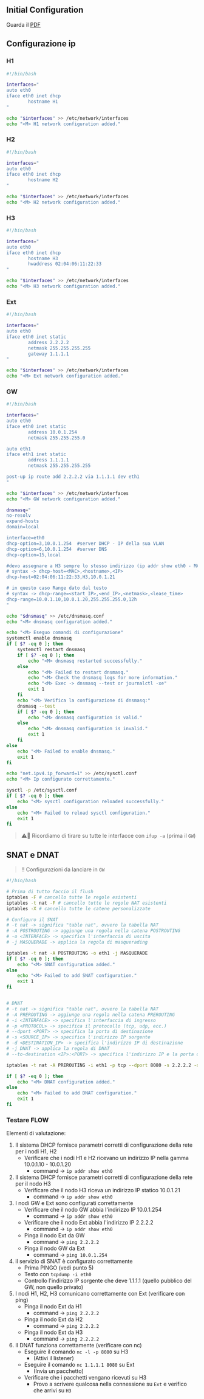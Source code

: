 ## Initial Configuration

Guarda il [PDF](./Marionnet_12012020.pdf)

## Configurazione ip

### H1

```bash
#!/bin/bash

interfaces="
auto eth0
iface eth0 inet dhcp
        hostname H1
"

echo "$interfaces" >> /etc/network/interfaces
echo "<M> H1 network configuration added."
```

### H2

```bash
#!/bin/bash

interfaces="
auto eth0
iface eth0 inet dhcp
        hostname H2
"

echo "$interfaces" >> /etc/network/interfaces
echo "<M> H2 network configuration added."
```

### H3

```bash
#!/bin/bash

interfaces="
auto eth0
iface eth0 inet dhcp
        hostname H3
        hwaddress 02:04:06:11:22:33
"

echo "$interfaces" >> /etc/network/interfaces
echo "<M> H3 network configuration added."
```

### Ext

```bash
#!/bin/bash

interfaces="
auto eth0
iface eth0 inet static
        address 2.2.2.2
        netmask 255.255.255.255
        gateway 1.1.1.1
"

echo "$interfaces" >> /etc/network/interfaces
echo "<M> Ext network configuration added."
```

### GW

```bash
#!/bin/bash

interfaces="
auto eth0
iface eth0 inet static
        address 10.0.1.254
        netmask 255.255.255.0

auto eth1
iface eth1 inet static
        address 1.1.1.1
        netmask 255.255.255.255

post-up ip route add 2.2.2.2 via 1.1.1.1 dev eth1
"

echo "$interfaces" >> /etc/network/interfaces
echo "<M> GW network configuration added."

dnsmasq="
no-resolv
expand-hosts
domain=local

interface=eth0
dhcp-option=3,10.0.1.254  #server DHCP - IP della sua VLAN
dhcp-option=6,10.0.1.254  #server DNS
dhcp-option=15,local

#devo assegnare a H3 sempre lo stesso indirizzo (ip addr show eth0 - MAC)
# syntax -> dhcp-host=<MAC>,<hostname>,<IP>
dhcp-host=02:04:06:11:22:33,H3,10.0.1.21

# in questo caso Range dato dal testo
# syntax -> dhcp-range=<start_IP>,<end_IP>,<netmask>,<lease_time>
dhcp-range=10.0.1.10,10.0.1.20,255.255.255.0,12h
"

echo "$dnsmasq" >> /etc/dnsmasq.conf
echo "<M> dnsmasq configuration added."

echo "<M> Eseguo comandi di configurazione"
systemctl enable dnsmasq
if [ $? -eq 0 ]; then
    systemctl restart dnsmasq
    if [ $? -eq 0 ]; then
        echo "<M> dnsmasq restarted successfully."
    else
        echo "<M> Failed to restart dnsmasq."
        echo "<M> Check the dnsmasq logs for more information."
        echo "<M> Exec -> dnsmasq --test or journalctl -xe"
        exit 1
    fi
    echo "<M> Verifica la configurazione di dnsmasq:"
    dnsmasq --test
    if [ $? -eq 0 ]; then
        echo "<M> dnsmasq configuration is valid."
    else
        echo "<M> dnsmasq configuration is invalid."
        exit 1
    fi
else
    echo "<M> Failed to enable dnsmasq."
    exit 1
fi

echo "net.ipv4.ip_forward=1" >> /etc/sysctl.conf
echo "<M> Ip configurato correttamente."

sysctl -p /etc/sysctl.conf
if [ $? -eq 0 ]; then
    echo "<M> sysctl configuration reloaded successfully."
else
    echo "<M> Failed to reload sysctl configuration."
    exit 1
fi

```

> **⚠️🚨** Ricordiamo di tirare su tutte le interfacce con `ifup -a` (prima il `GW`)

## SNAT e DNAT

> ‼️ Configurazioni da lanciare in `GW`

```bash
#!/bin/bash

# Prima di tutto faccio il flush
iptables -F # cancello tutte le regole esistenti
iptables -t nat -F # cancello tutte le regole NAT esistenti
iptables -X # cancello tutte le catene personalizzate

# Configuro il SNAT
# -t nat -> significa "table nat", ovvero la tabella NAT
# -A POSTROUTING -> aggiunge una regola nella catena POSTROUTING
# -o <INTERFACE> -> specifica l'interfaccia di uscita
# -j MASQUERADE -> applica la regola di masquerading

iptables -t nat -A POSTROUTING -o eth1 -j MASQUERADE
if [ $? -eq 0 ]; then
    echo "<M> SNAT configuration added."
else
    echo "<M> Failed to add SNAT configuration."
    exit 1
fi


# DNAT
# -t nat -> significa "table nat", ovvero la tabella NAT
# -A PREROUTING -> aggiunge una regola nella catena PREROUTING
# -i <INTERFACE> -> specifica l'interfaccia di ingresso
# -p <PROTOCOL> -> specifica il protocollo (tcp, udp, ecc.)
# --dport <PORT> -> specifica la porta di destinazione
# -s <SOURCE_IP> -> specifica l'indirizzo IP sorgente
# -d <DESTINATION_IP> -> specifica l'indirizzo IP di destinazione
# -j DNAT -> applica la regola di DNAT
# --to-destination <IP>:<PORT> -> specifica l'indirizzo IP e la porta di destinazione

iptables -t nat -A PREROUTING -i eth1 -p tcp --dport 8080 -s 2.2.2.2 -d 1.1.1.1 -j DNAT --to-destination 10.0.1.21:8080

if [ $? -eq 0 ]; then
    echo "<M> DNAT configuration added."
else
    echo "<M> Failed to add DNAT configuration."
    exit 1
fi
```

### Testare FLOW

Elementi di valutazione:

1. Il sistema DHCP fornisce parametri corretti di configurazione della rete per i nodi H1, H2
   - Verificare che i nodi H1 e H2 ricevano un indirizzo IP nella gamma 10.0.1.10 - 10.0.1.20
     - command -> `ip addr show eth0`
2. Il sistema DHCP fornisce parametri corretti di configurazione della rete per il nodo H3
   - Verificare che il nodo H3 riceva un indirizzo IP statico 10.0.1.21
     - command -> `ip addr show eth0`
3. I nodi GW e Ext sono configurati correttamente
   - Verificare che il nodo GW abbia l'indirizzo IP 10.0.1.254
     - command -> `ip addr show eth0`
   - Verificare che il nodo Ext abbia l'indirizzo IP 2.2.2.2
     - command -> `ip addr show eth0`
   - Pinga il nodo Ext da GW
     - command -> `ping 2.2.2.2`
   - Pinga il nodo GW da Ext
     - command -> `ping 10.0.1.254`
4. il servizio di SNAT è configurato correttamente
   - Prima PINGO (vedi punto 5)
   - Testo con `tcpdump -i eth0`
   - Controllo l'indirizzo IP sorgente che deve 1.1.1.1 (quello pubblico del GW, non quello privato)
5. I nodi H1, H2, H3 comunicano correttamente con Ext (verificare con ping)
   - Pinga il nodo Ext da H1
     - command -> `ping 2.2.2.2`
   - Pinga il nodo Ext da H2
     - command -> `ping 2.2.2.2`
   - Pinga il nodo Ext da H3
     - command -> `ping 2.2.2.2`
6. Il DNAT funziona correttamente (verificare con nc)
   - Eseguire il comando `nc -l -p 8080` su H3
     - (Attivi il listener)
   - Eseguire il comando `nc 1.1.1.1 8080` su Ext
     - (Invia un pacchetto)
   - Verificare che i pacchetti vengano ricevuti su H3
     - Provo a scrivere qualcosa nella connessione su `Ext` e verifico che arrivi su `H3`
